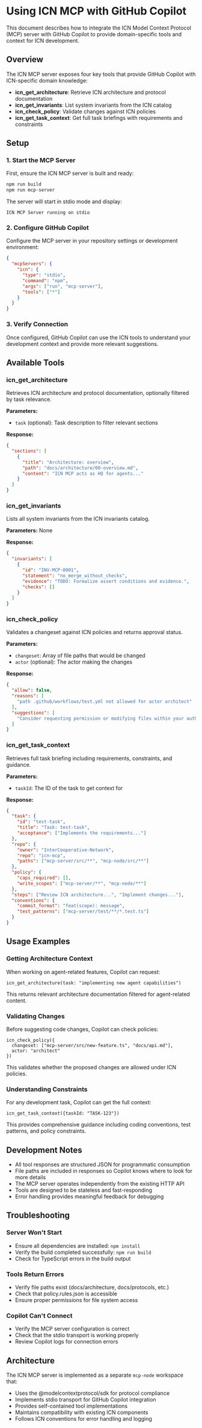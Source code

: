 # Using ICN MCP with GitHub Copilot

This document describes how to integrate the ICN Model Context Protocol (MCP) server with GitHub Copilot to provide domain-specific tools and context for ICN development.

## Overview

The ICN MCP server exposes four key tools that provide GitHub Copilot with ICN-specific domain knowledge:

- **icn_get_architecture**: Retrieve ICN architecture and protocol documentation
- **icn_get_invariants**: List system invariants from the ICN catalog
- **icn_check_policy**: Validate changes against ICN policies
- **icn_get_task_context**: Get full task briefings with requirements and constraints

## Setup

### 1. Start the MCP Server

First, ensure the ICN MCP server is built and ready:

```bash
npm run build
npm run mcp-server
```

The server will start in stdio mode and display:
```
ICN MCP Server running on stdio
```

### 2. Configure GitHub Copilot

Configure the MCP server in your repository settings or development environment:

```json
{
  "mcpServers": {
    "icn": {
      "type": "stdio",
      "command": "npm",
      "args": ["run", "mcp-server"],
      "tools": ["*"]
    }
  }
}
```

### 3. Verify Connection

Once configured, GitHub Copilot can use the ICN tools to understand your development context and provide more relevant suggestions.

## Available Tools

### icn_get_architecture

Retrieves ICN architecture and protocol documentation, optionally filtered by task relevance.

**Parameters:**
- `task` (optional): Task description to filter relevant sections

**Response:**
```json
{
  "sections": [
    {
      "title": "Architecture: overview",
      "path": "docs/architecture/00-overview.md",
      "content": "ICN MCP acts as HQ for agents..."
    }
  ]
}
```

### icn_get_invariants

Lists all system invariants from the ICN invariants catalog.

**Parameters:** None

**Response:**
```json
{
  "invariants": [
    {
      "id": "INV-MCP-0001",
      "statement": "no_merge_without_checks",
      "evidence": "TODO: Formalize assert conditions and evidence.",
      "checks": []
    }
  ]
}
```

### icn_check_policy

Validates a changeset against ICN policies and returns approval status.

**Parameters:**
- `changeset`: Array of file paths that would be changed
- `actor` (optional): The actor making the changes

**Response:**
```json
{
  "allow": false,
  "reasons": [
    "path .github/workflows/test.yml not allowed for actor architect"
  ],
  "suggestions": [
    "Consider requesting permission or modifying files within your authorized paths"
  ]
}
```

### icn_get_task_context

Retrieves full task briefing including requirements, constraints, and guidance.

**Parameters:**
- `taskId`: The ID of the task to get context for

**Response:**
```json
{
  "task": {
    "id": "test-task",
    "title": "Task: test-task",
    "acceptance": ["Implements the requirements..."]
  },
  "repo": {
    "owner": "InterCooperative-Network",
    "repo": "icn-mcp",
    "paths": ["mcp-server/src/**", "mcp-node/src/**"]
  },
  "policy": {
    "caps_required": [],
    "write_scopes": ["mcp-server/**", "mcp-node/**"]
  },
  "steps": ["Review ICN architecture...", "Implement changes..."],
  "conventions": {
    "commit_format": "feat(scope): message",
    "test_patterns": ["mcp-server/test/**/*.test.ts"]
  }
}
```

## Usage Examples

### Getting Architecture Context

When working on agent-related features, Copilot can request:

```
icn_get_architecture(task: "implementing new agent capabilities")
```

This returns relevant architecture documentation filtered for agent-related content.

### Validating Changes

Before suggesting code changes, Copilot can check policies:

```
icn_check_policy({
  changeset: ["mcp-server/src/new-feature.ts", "docs/api.md"],
  actor: "architect"
})
```

This validates whether the proposed changes are allowed under ICN policies.

### Understanding Constraints

For any development task, Copilot can get the full context:

```
icn_get_task_context({taskId: "TASK-123"})
```

This provides comprehensive guidance including coding conventions, test patterns, and policy constraints.

## Development Notes

- All tool responses are structured JSON for programmatic consumption
- File paths are included in responses so Copilot knows where to look for more details
- The MCP server operates independently from the existing HTTP API
- Tools are designed to be stateless and fast-responding
- Error handling provides meaningful feedback for debugging

## Troubleshooting

### Server Won't Start
- Ensure all dependencies are installed: `npm install`
- Verify the build completed successfully: `npm run build`
- Check for TypeScript errors in the build output

### Tools Return Errors
- Verify file paths exist (docs/architecture, docs/protocols, etc.)
- Check that policy.rules.json is accessible
- Ensure proper permissions for file system access

### Copilot Can't Connect
- Verify the MCP server configuration is correct
- Check that the stdio transport is working properly
- Review Copilot logs for connection errors

## Architecture

The ICN MCP server is implemented as a separate `mcp-node` workspace that:

- Uses the @modelcontextprotocol/sdk for protocol compliance
- Implements stdio transport for GitHub Copilot integration
- Provides self-contained tool implementations
- Maintains compatibility with existing ICN components
- Follows ICN conventions for error handling and logging



